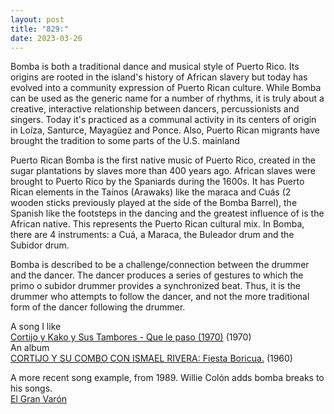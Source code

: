 ```yaml
---
layout: post
title: "829:"
date: 2023-03-26
---
```


Bomba is both a traditional dance and musical style of Puerto Rico. Its origins are rooted in the island's history of African slavery but today has evolved into a community expression of Puerto Rican culture. While Bomba can be used as the generic name for a number of rhythms, it is truly about a creative, interactive relationship between dancers, percussionists and singers. Today it's practiced as a communal activity in its centers of origin in Loíza, Santurce, Mayagüez and Ponce. Also, Puerto Rican migrants have brought the tradition to some parts of the U.S. mainland

Puerto Rican Bomba is the first native music of Puerto Rico, created in the sugar plantations by slaves more than 400 years ago. African slaves were brought to Puerto Rico by the Spaniards during the 1600s. It has Puerto Rican elements in the Taínos (Arawaks) like the maraca and Cuás (2 wooden sticks previously played at the side of the Bomba Barrel), the Spanish like the footsteps in the dancing and the greatest influence of is the African native. This represents the Puerto Rican cultural mix. In Bomba, there are 4 instruments: a Cuá, a Maraca, the Buleador drum and the Subidor drum.

Bomba is described to be a challenge/connection between the drummer and the dancer. The dancer produces a series of gestures to which the primo o subidor drummer provides a synchronized beat. Thus, it is the drummer who attempts to follow the dancer, and not the more traditional form of the dancer following the drummer.

A song I like  
[Cortijo y Kako y Sus Tambores \- Que le paso (1970)](https://youtu.be/5jSPOG-wC_Y) (1970)  
An album  
[CORTIJO Y SU COMBO CON ISMAEL RIVERA: Fiesta Boricua.](https://youtu.be/I3g6Zd0cXE4) (1960)

A more recent song example, from 1989\. Willie Colón adds bomba breaks to his songs.  
[El Gran Varón](https://youtu.be/G9-IGDyFXnI)
